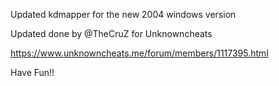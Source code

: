 Updated kdmapper for the new 2004 windows version

Updated done by @TheCruZ for Unknowncheats

https://www.unknowncheats.me/forum/members/1117395.html

Have Fun!!